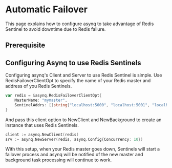 # Automatic Failover

This page explains how to configure asynq to take advantage of Redis Sentinel to avoid downtime due to Redis failure.

## Prerequisite

## Configuring Asynq to use Redis Sentinels

Configuring asynq's Client and Server to use Redis Sentinel is simple. Use RedisFailoverClientOpt to specify the name of your Redis master and address of you Redis Sentinels.

```go
var redis = &asynq.RedisFailoverClientOpt{
    MasterName: "mymaster",
    SentinelAddrs: []string{"localhost:5000", "localhost:5001", "localhost:5002"},
}
```

And pass this client option to NewClient and NewBackground to create an instance that uses Redis Sentinels.

```go
client := asynq.NewClient(redis)
srv := asynq.NewServer(redis, asynq.Config{Concurrency: 10})
```

With this setup, when your Redis master goes down, Sentinels will start a failover process and asynq will be notified of the new master and background task processing will continue to work.

